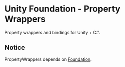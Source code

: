 # Unity Foundation - Property Wrappers
Property wrappers and bindings for Unity + C#.

## Notice
PropertyWrappers depends on [Foundation](https://github.com/ryanslikesocool/UnityFoundation).